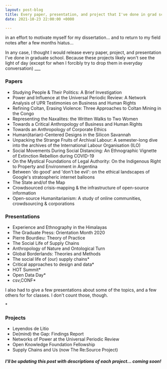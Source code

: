 ```yaml
---
layout: post-blog
title: Every paper, presentation, and project that I've done in grad school
date: 2021-10-23 22:00:00 +0000

---
```

in an effort to motivate myself for my dissertation... and to return to my field notes after a few months hiatus...

In any case, I thought I would release every paper, project, and presentation I've done in graduate school. Because these projects likely won't see the light of day (except for when I forcibly try to drop them in everyday conversation) ___

### Papers

* Studying People & Their Politics: A Brief Investigation
* Power and Influence at the Universal Periodic Review: A Network Analysis of UPR Testimonies on Business and Human Rights
* Refining Coltan, Erasing Violence: Three Approaches to Coltan Mining in the Congo
* Representing the Naxalites: the Written Walks to Two Women
* Towards a Critical Anthropology of Business and Human Rights
* Towards an Anthropology of Corporate  Ethics
* Human(itarian)-Centered Designs in the Silicon Savannah
* Unpacking the Strange Fruits of Archival Labour: A semester-long dive into the archives of the International Labour Organisation (ILO)
* Social Movements During Social Distancing: An Ethnographic Vignette of Extinction Rebellion during COVID-19
* On the Mystical Foundations of Legal Authority: On the Indigenous Right to Property and Environment in Argentina
* Between 'do good' and 'don't be evil': on the ethical landscapes of Google's stratospheric internet balloons
* The State and/of the Map
* Crowdsourced crisis-mapping & the infrastructure of open-source information
* Open-source Humanitarianism: A study of online communities, crowdsourcing & corporations

### Presentations

* Experience and Ethnography in the Himalayas
* The Graduate Press: Orientation Month 2020
* Pierre Bourdieu: Theory of Practice
* The Social Life of Supply Chains
* Anthropology of Nature and Ontological Turn
* Global Borderlands: Theories and Methods
* The social life of (our) supply chains*
* Critical approaches to design and data*
* HOT Summit*
* Open Data Day*
* csv,CONF*

I also had to give a few presentations about some of the topics, and a few others for for classes. I don't count those, though.

\*

### Projects

* Leyendos de Litio
* De(mind) the Gap: Findings Report
* Networks of Power at the Universal Periodic Review
* Open Knowledge Foundation Fellowship
* Supply Chains and Us (now The Re:Source Project)

##### I'll be updating this post with descriptions of each project... coming soon!
